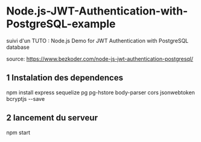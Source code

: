 # Node.js-JWT-Authentication-with-PostgreSQL-example


suivi d'un TUTO : Node.js Demo for JWT Authentication with PostgreSQL database

source:
 https://www.bezkoder.com/node-js-jwt-authentication-postgresql/

## 1 Instalation des dependences

npm install express sequelize pg pg-hstore body-parser cors jsonwebtoken bcryptjs --save

## 2 lancement du serveur

npm start